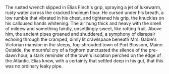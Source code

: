 The rusted wrench slipped in Elias Finch's grip, spraying a jet of lukewarm, rusty water across the cracked linoleum floor. He cursed under his breath, a low rumble that vibrated in his chest, and tightened his grip, the knuckles on his calloused hands whitening. The air hung thick and heavy with the smell of mildew and something faintly, unsettlingly sweet, like rotting fruit. Above him, the ancient pipes groaned and shuddered, a symphony of disrepair echoing through the cramped, dimly lit crawlspace beneath Mrs. Gable's Victorian mansion in the sleepy, fog-shrouded town of Port Blossom, Maine. Outside, the mournful cry of a foghorn punctuated the silence of the pre-dawn hour, a stark reminder of the town's isolation perched on the edge of the Atlantic.  Elias knew, with a certainty that settled deep in his gut, that this was no ordinary leaky pipe.
